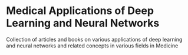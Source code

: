 # Medical Applications of Deep Learning and Neural Networks

Collection of articles and books on various applications of deep learning and neural networks and related concepts in various fields in Medicine
